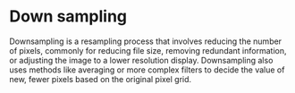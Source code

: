 # Down sampling

Downsampling is a resampling process that involves reducing the number of pixels, commonly for reducing file size, removing redundant information, or adjusting the image to a lower resolution display.
Downsampling also uses methods like averaging or more complex filters to decide the value of new, fewer pixels based on the original pixel grid.
